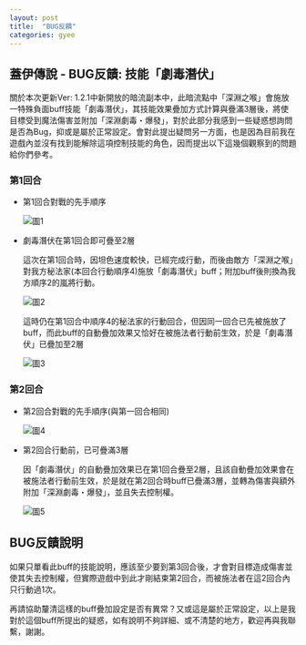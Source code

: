 ```yaml
---
layout: post
title:  "BUG反饋"
categories: gyee
---
```


## 蓋伊傳說 - BUG反饋: 技能「劇毒潛伏」

關於本次更新Ver: 1.2.1中新開放的暗流副本中，此暗流點中「深淵之喉」會施放一特殊負面buff技能「劇毒潛伏」，其技能效果疊加方式計算與疊滿3層後，將使目標受到魔法傷害並附加「深淵劇毒・爆發」，對於此部分我感到一些疑惑想詢問是否為Bug，抑或是屬於正常設定。會對此提出疑問另一方面，也是因為目前我在遊戲內並沒有找到能解除這項控制技能的角色，因而提出以下這幾個觀察到的問題給你們參考。

### 第1回合

- 第1回合對戰的先手順序

  ![圖1](https://i.imgur.com/wTVP8gg.jpg)

- 劇毒潛伏在第1回合即可疊至2層

  這次在第1回合時，因坦色速度較快，已經完成行動，而後由敵方「深淵之喉」對我方秘法家(本回合行動順序4)施放「劇毒潛伏」buff；附加buff後則換為我方順序2的嵐將行動。

  ![圖2](https://i.imgur.com/wPYUX8r.jpg)

  這時仍在第1回合中順序4的秘法家的行動回合，但因同一回合已先被施放了buff，而此buff的自動疊加效果又恰好在被施法者行動前生效，於是「劇毒潛伏」已疊加至2層

  ![圖3](https://i.imgur.com/YM10ZKP.jpg)

### 第2回合

- 第2回合對戰的先手順序(與第一回合相同)

  ![圖4](https://i.imgur.com/57G5sUv.jpg)

- 第2回合行動前，已可疊滿3層

  因「劇毒潛伏」的自動疊加效果已在第1回合疊至2層，且該自動疊加效果會在被施法者行動前生效，於是就在第2回合時buff已疊滿3層，並轉為傷害與額外附加「深淵劇毒・爆發」，並且失去控制權。

  ![圖5](https://i.imgur.com/qx19dFp.jpg)


## BUG反饋說明

如果只單看此buff的技能說明，應該至少要到第3回合後，才會對目標造成傷害並使其失去控制權，但實際遊戲中到此才剛結束第2回合，而被施法者在這2回合內只行動過1次。

再請協助釐清這樣的buff疊加設定是否有異常？又或這是屬於正常設定，以上是我對於這個buff所提出的疑惑，如有說明不夠詳細、或不清楚的地方，歡迎再與我聯繫，謝謝。